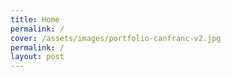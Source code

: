 ```yaml
---
title: Home
permalink: /
cover: /assets/images/portfolio-canfranc-v2.jpg
permalink: /
layout: post
---
```

